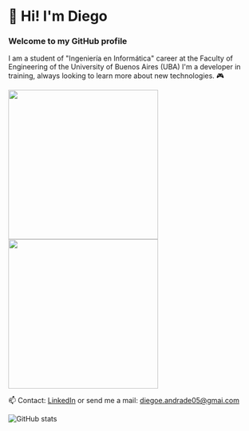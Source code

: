 # 👋 Hi! I'm Diego
### Welcome to my GitHub profile

I am a student of "Ingeniería en Informática" career at the Faculty of Engineering of the University of Buenos Aires (UBA)
I'm a developer in training, always looking to learn more about new technologies. 🎮

<img src="https://i.pinimg.com/originals/be/8a/8b/be8a8bf1a720cdf5f5c223e419dadae1.gif" width="300">
<img src="https://media.tenor.com/NeJfHqkmdMIAAAAi/tux-linux-penguin.gif" width="300">

 📫 Contact: [LinkedIn](https://www.linkedin.com/in/diegoandrade) or send me a mail: diegoe.andrade05@gmai.com
 

 ![GitHub stats](https://github-readme-stats.vercel.app/api?username=dieandrde&show_icons=true&theme=radical)
